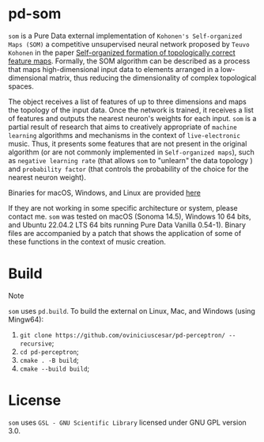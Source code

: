 # pd-som
`som` is a Pure Data external implementation of `Kohonen's Self-organized Maps (SOM)` a competitive unsupervised neural network proposed by `Teuvo Kohonen` in the paper [Self-organized formation of topologically correct feature maps](https://link.springer.com/article/10.1007/BF00337288). 
Formally, the SOM algorithm can be described as a process that maps high-dimensional input data to elements arranged in a low-dimensional matrix, thus reducing the dimensionality of complex topological spaces.

The object receives a list of features of up to three dimensions and maps the topology of the input data. Once the network is trained, it receives a list of features and outputs the nearest neuron's weights for each input.
`som` is a partial result of research that aims to creatively appropriate of `machine learning` algorithms and mechanisms in the context of `live-electronic` music. Thus, it presents some features that are not present in the original algorithm (or are not commonly implemented in `Self-organized maps`), such as `negative learning rate` (that allows `som` to "unlearn" the data topology ) and ``probability factor`` (that controls the probability of the choice for the nearest neuron weight). 

Binaries for macOS, Windows, and Linux are provided [here](https://github.com/oviniciuscesar/pd-som/releases/tag/v0.1b) 

If they are not working in some specific architecture or system, please contact me. 
`som` was tested on macOS (Sonoma 14.5), Windows 10 64 bits, and Ubuntu 22.04.2 LTS 64 bits running Pure Data Vanilla 0.54-1).
Binary files are accompanied by a patch that shows the application of some of these functions in the context of music creation.





# Build
> [!NOTE]
`som` uses `pd.build`. To build the external on Linux, Mac, and Windows (using Mingw64):

1. `git clone https://github.com/oviniciuscesar/pd-perceptron/ --recursive`;
2. `cd pd-perceptron`;
4. `cmake . -B build`;
5. `cmake --build build`;




# License

`som` uses `GSL - GNU Scientific Library` licensed under GNU GPL version 3.0. 
